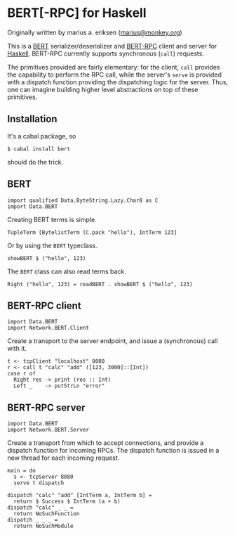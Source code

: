 BERT[-RPC] for Haskell
======================

Originally written by marius a. eriksen (marius@monkey.org)

This is a [BERT](http://bert-rpc.org/) serializer/deserializer and
[BERT-RPC](http://bert-rpc.org) client and server for
[Haskell](http://www.haskell.org/). BERT-RPC currently supports
synchronous (`call`) requests.

The primitives provided are fairly elementary: for the client, `call`
provides the capability to perform the RPC call, while the server's
`serve` is provided with a dispatch function providing the dispatching
logic for the server. Thus, one can imagine building higher level
abstractions on top of these primitives.

Installation
------------

It's a cabal package, so

    $ cabal install bert

should do the trick.

BERT
----

    import qualified Data.ByteString.Lazy.Char8 as C
    import Data.BERT

Creating BERT terms is simple.

    TupleTerm [BytelistTerm (C.pack "hello"), IntTerm 123]

Or by using the `BERT` typeclass.

    showBERT $ ("hello", 123)

The `BERT` class can also read terms back.

    Right ("hello", 123) = readBERT . showBERT $ ("hello", 123)

BERT-RPC client
---------------

    import Data.BERT
    import Network.BERT.Client

Create a transport to the server endpoint, and issue a (synchronous)
call with it.

    t <- tcpClient "localhost" 8080
    r <- call t "calc" "add" ([123, 3000]::[Int])
    case r of
      Right res -> print (res :: Int)
      Left _    -> putStrLn "error"
    
BERT-RPC server
---------------

    import Data.BERT
    import Network.BERT.Server

Create a transport from which to accept connections, and provide a
dispatch function for incoming RPCs. The dispatch function is issued
in a new thread for each incoming request.

    main = do
      s <- tcpServer 8080
      serve t dispatch

    dispatch "calc" "add" [IntTerm a, IntTerm b] = 
      return $ Success $ IntTerm (a + b)
    dispatch "calc" _ _ =
      return NoSuchFunction
    dispatch _ _ _ = 
      return NoSuchModule
